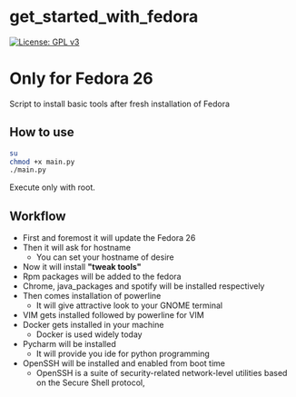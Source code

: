 # get_started_with_fedora
[![License: GPL v3](https://img.shields.io/badge/License-GPL%20v3-blue.svg)](https://www.gnu.org/licenses/gpl-3.0)

# Only for Fedora 26

Script to install basic tools after fresh installation of Fedora

## How to use

```sh
su
chmod +x main.py
./main.py
```
Execute only with root.

## Workflow
* First and foremost it will update the Fedora 26
* Then it will ask for hostname <br>
  - You can set your hostname of desire
* Now it will install **"tweak tools"**
* Rpm packages will be added to the fedora
* Chrome, java_packages and spotify will be installed respectively
* Then comes installation of powerline <br>
  - It will give attractive look to your GNOME terminal
* VIM gets installed followed by powerline for VIM
* Docker gets installed in your machine<br>
  - Docker is used widely today
* Pycharm will be installed<br>
   - It will provide you ide for python programming
* OpenSSH will be installed and enabled from boot time
  - OpenSSH is a suite of security-related network-level utilities based on the Secure Shell protocol, 
